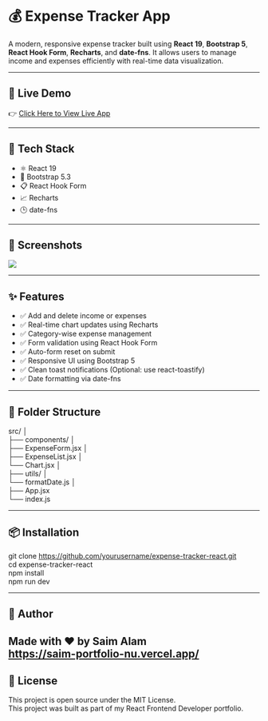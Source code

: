 # 💰 Expense Tracker App

A modern, responsive expense tracker built using **React 19**, **Bootstrap 5**, **React Hook Form**, **Recharts**, and **date-fns**. It allows users to manage income and expenses efficiently with real-time data visualization.

---

## 🔗 Live Demo

👉 [Click Here to View Live App](https://your-vercel-link.vercel.app)

---

## 🚀 Tech Stack

- ⚛️ React 19
- 🎨 Bootstrap 5.3
- 📋 React Hook Form
- 📈 Recharts
- 🕒 date-fns

---

## 📸 Screenshots
<img src="https://drive.google.com/file/d/1paAsMXWKzga1WydkyC1VzRC25rJ4UcJH/view?usp=drive_link">




---

## ✨ Features

- ✅ Add and delete income or expenses
- ✅ Real-time chart updates using Recharts
- ✅ Category-wise expense management
- ✅ Form validation using React Hook Form
- ✅ Auto-form reset on submit
- ✅ Responsive UI using Bootstrap 5
- ✅ Clean toast notifications (Optional: use react-toastify)
- ✅ Date formatting via date-fns

---

## 📁 Folder Structure
src/ │ <br> ├── components/ │ <br> ├── ExpenseForm.jsx │ <br> ├── ExpenseList.jsx │ <br> └── Chart.jsx │ <br> ├── utils/ │ <br> └── formatDate.js │ <br> ├── App.jsx <br> └── index.js

---

## 📦 Installation


git clone https://github.com/yourusername/expense-tracker-react.git <br>
cd expense-tracker-react<br>
npm install<br>
npm run dev<br>

---

## 🙌 Author

Made with ❤️ by Saim Alam <br>
https://saim-portfolio-nu.vercel.app/
---

## 📄 License

This project is open source under the MIT License. <br>
This project was built as part of my React Frontend Developer portfolio.



